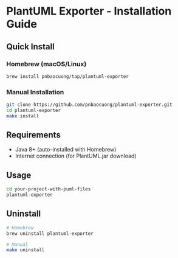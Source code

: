 # PlantUML Exporter - Installation Guide

## Quick Install

### Homebrew (macOS/Linux)
```bash
brew install pnbaocuong/tap/plantuml-exporter
```

### Manual Installation
```bash
git clone https://github.com/pnbaocuong/plantuml-exporter.git
cd plantuml-exporter
make install
```

## Requirements
- Java 8+ (auto-installed with Homebrew)
- Internet connection (for PlantUML.jar download)

## Usage
```bash
cd your-project-with-puml-files
plantuml-exporter
```

## Uninstall
```bash
# Homebrew
brew uninstall plantuml-exporter

# Manual
make uninstall
```
